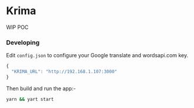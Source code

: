 # Krima

WIP POC

### Developing

Edit `config.json` to configure your Google translate and wordsapi.com key.

```js
{
  "KRIMA_URL": "http://192.168.1.107:3000"
}
```

Then build and run the app:-

```bash
yarn && yart start
```
